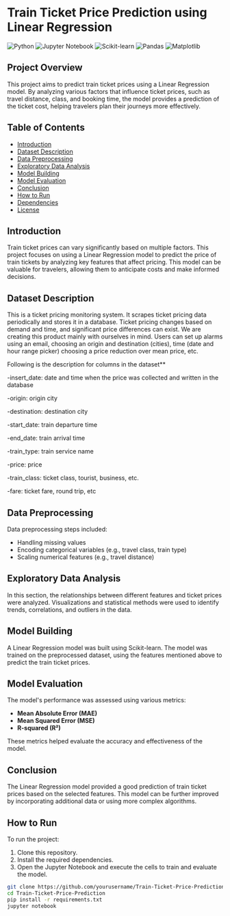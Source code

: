 # Train Ticket Price Prediction using Linear Regression

![Python](https://img.shields.io/badge/Python-3.8+-green)
![Jupyter Notebook](https://img.shields.io/badge/Tools-Jupyter%20Notebook-orange)
![Scikit-learn](https://img.shields.io/badge/Library-Scikit--learn-blue)
![Pandas](https://img.shields.io/badge/Library-Pandas-yellow)
![Matplotlib](https://img.shields.io/badge/Library-Matplotlib-lightblue)

## Project Overview

This project aims to predict train ticket prices using a Linear Regression model. By analyzing various factors that influence ticket prices, such as travel distance, class, and booking time, the model provides a prediction of the ticket cost, helping travelers plan their journeys more effectively.

## Table of Contents

- [Introduction](#introduction)
- [Dataset Description](#dataset-description)
- [Data Preprocessing](#data-preprocessing)
- [Exploratory Data Analysis](#exploratory-data-analysis)
- [Model Building](#model-building)
- [Model Evaluation](#model-evaluation)
- [Conclusion](#conclusion)
- [How to Run](#how-to-run)
- [Dependencies](#dependencies)
- [License](#license)

## Introduction

Train ticket prices can vary significantly based on multiple factors. This project focuses on using a Linear Regression model to predict the price of train tickets by analyzing key features that affect pricing. This model can be valuable for travelers, allowing them to anticipate costs and make informed decisions.

## Dataset Description

This is a ticket pricing monitoring system. It scrapes ticket pricing data periodically and stores it in a database. Ticket pricing changes based on demand and time, and significant price differences can exist. We are creating this product mainly with ourselves in mind. Users can set up alarms using an email, choosing an origin and destination (cities), time (date and hour range picker) choosing a price reduction over mean price, etc.

Following is the description for columns in the dataset**

-insert_date:     date and time when the price was collected and written in the database

-origin:              origin city

-destination:      destination city

-start_date:        train departure time

-end_date:         train arrival time

-train_type:         train service name

-price:                 price

-train_class:      ticket class, tourist, business, etc.

-fare:                  ticket fare, round trip, etc

## Data Preprocessing

Data preprocessing steps included:
- Handling missing values
- Encoding categorical variables (e.g., travel class, train type)
- Scaling numerical features (e.g., travel distance)

## Exploratory Data Analysis

In this section, the relationships between different features and ticket prices were analyzed. Visualizations and statistical methods were used to identify trends, correlations, and outliers in the data.

## Model Building

A Linear Regression model was built using Scikit-learn. The model was trained on the preprocessed dataset, using the features mentioned above to predict the train ticket prices.

## Model Evaluation

The model's performance was assessed using various metrics:
- **Mean Absolute Error (MAE)**
- **Mean Squared Error (MSE)**
- **R-squared (R²)**

These metrics helped evaluate the accuracy and effectiveness of the model.

## Conclusion

The Linear Regression model provided a good prediction of train ticket prices based on the selected features. This model can be further improved by incorporating additional data or using more complex algorithms.

## How to Run

To run the project:
1. Clone this repository.
2. Install the required dependencies.
3. Open the Jupyter Notebook and execute the cells to train and evaluate the model.

```bash
git clone https://github.com/yourusername/Train-Ticket-Price-Prediction.git
cd Train-Ticket-Price-Prediction
pip install -r requirements.txt
jupyter notebook
